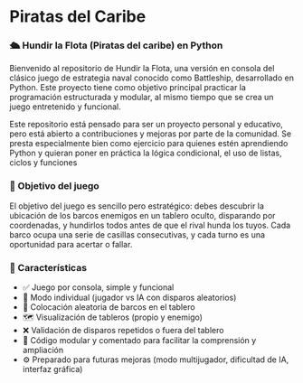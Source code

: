 # Piratas del Caribe

### 🛳️ Hundir la Flota (Piratas del caribe) en Python

Bienvenido al repositorio de Hundir la Flota, una versión en consola del clásico juego de estrategia naval conocido como Battleship, desarrollado en Python. Este proyecto tiene como objetivo principal practicar la programación estructurada y modular, al mismo tiempo que se crea un juego entretenido y funcional.

Este repositorio está pensado para ser un proyecto personal y educativo, pero está abierto a contribuciones y mejoras por parte de la comunidad. Se presta especialmente bien como ejercicio para quienes estén aprendiendo Python y quieran poner en práctica la lógica condicional, el uso de listas, ciclos y funciones


### 🎯 Objetivo del juego

El objetivo del juego es sencillo pero estratégico: debes descubrir la ubicación de los barcos enemigos en un tablero oculto, disparando por coordenadas, y hundirlos todos antes de que el rival hunda los tuyos. Cada barco ocupa una serie de casillas consecutivas, y cada turno es una oportunidad para acertar o fallar.

### 🚀 Características

- ✅ Juego por consola, simple y funcional
- 🤖 Modo individual (jugador vs IA con disparos aleatorios)
- 📐 Colocación aleatoria de barcos en el tablero
- 🗺️ Visualización de tableros (propio y enemigo)
- ❌ Validación de disparos repetidos o fuera del tablero
- 🧠 Código modular y comentado para facilitar la comprensión y ampliación
- ⚙️ Preparado para futuras mejoras (modo multijugador, dificultad de IA, interfaz gráfica)



